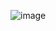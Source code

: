 ![image](https://github.com/MDAshfaqkhan/Restaurant-Application-Pure-Python/assets/94469250/e3e13443-1830-4c74-88d5-67101608248a)
